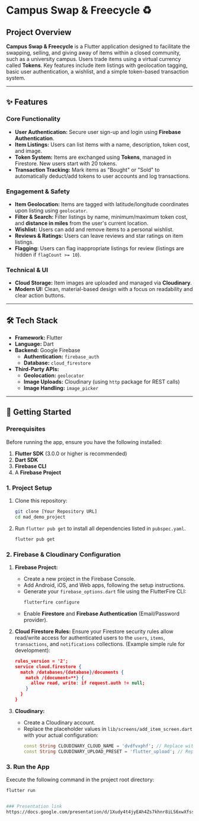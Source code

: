 # Campus Swap & Freecycle ♻️

## Project Overview

**Campus Swap & Freecycle** is a Flutter application designed to facilitate the swapping, selling, and giving away of items within a closed community, such as a university campus. Users trade items using a virtual currency called **Tokens**. Key features include item listings with geolocation tagging, basic user authentication, a wishlist, and a simple token-based transaction system.

***

## ✨ Features

### Core Functionality
* **User Authentication:** Secure user sign-up and login using **Firebase Authentication**.
* **Item Listings:** Users can list items with a name, description, token cost, and image.
* **Token System:** Items are exchanged using **Tokens**, managed in Firestore. New users start with 20 tokens.
* **Transaction Tracking:** Mark items as "Bought" or "Sold" to automatically deduct/add tokens to user accounts and log transactions.

### Engagement & Safety
* **Item Geolocation:** Items are tagged with latitude/longitude coordinates upon listing using `geolocator`.
* **Filter & Search:** Filter listings by name, minimum/maximum token cost, and **distance in miles** from the user's current location.
* **Wishlist:** Users can add and remove items to a personal wishlist.
* **Reviews & Ratings:** Users can leave reviews and star ratings on item listings.
* **Flagging:** Users can flag inappropriate listings for review (listings are hidden if `flagCount >= 10`).

### Technical & UI
* **Cloud Storage:** Item images are uploaded and managed via **Cloudinary**.
* **Modern UI:** Clean, material-based design with a focus on readability and clear action buttons.

***

## 🛠️ Tech Stack

* **Framework:** Flutter
* **Language:** Dart
* **Backend:** Google Firebase
    * **Authentication:** `firebase_auth`
    * **Database:** `cloud_firestore`
* **Third-Party APIs:**
    * **Geolocation:** `geolocator`
    * **Image Uploads:** Cloudinary (using `http` package for REST calls)
    * **Image Handling:** `image_picker`

***

## 🚀 Getting Started

### Prerequisites

Before running the app, ensure you have the following installed:

1.  **Flutter SDK** (3.0.0 or higher is recommended)
2.  **Dart SDK**
3.  **Firebase CLI**
4.  A **Firebase Project**

### 1. Project Setup

1.  Clone this repository:
    ```bash
    git clone [Your Repository URL]
    cd mad_demo_project
    ```
2.  Run `flutter pub get` to install all dependencies listed in `pubspec.yaml`.
    ```bash
    flutter pub get
    ```

### 2. Firebase & Cloudinary Configuration

1.  **Firebase Project:**
    * Create a new project in the Firebase Console.
    * Add Android, iOS, and Web apps, following the setup instructions.
    * Generate your `firebase_options.dart` file using the FlutterFire CLI:
        ```bash
        flutterfire configure
        ```
    * Enable **Firestore** and **Firebase Authentication** (Email/Password provider).

2.  **Cloud Firestore Rules:**
    Ensure your Firestore security rules allow read/write access for authenticated users to the `users`, `items`, `transactions`, and `notifications` collections. (Example simple rule for development):
    ```json
    rules_version = '2';
    service cloud.firestore {
      match /databases/{database}/documents {
        match /{document=**} {
          allow read, write: if request.auth != null;
        }
      }
    }
    ```

3.  **Cloudinary:**
    * Create a Cloudinary account.
    * Replace the placeholder values in `lib/screens/add_item_screen.dart` with your actual configuration:
        ```dart
        const String CLOUDINARY_CLOUD_NAME = 'dvdfvxphf'; // Replace with your Cloud Name
        const String CLOUDINARY_UPLOAD_PRESET = 'flutter_upload'; // Replace with your Upload Preset
        ```

### 3. Run the App

Execute the following command in the project root directory:

```bash
flutter run


### Presentation link
https://docs.google.com/presentation/d/1Xudy4t4jyEAh4Zs7khnr8iLS6xwXfssz/edit?usp=sharing&ouid=116419207549339746953&rtpof=true&sd=true